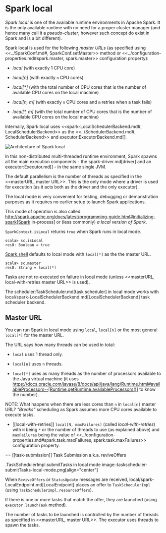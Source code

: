 # Spark local

*Spark local* is one of the available runtime environments in Apache Spark. It is the only available runtime with no need for a proper cluster manager (and hence many call it a *pseudo-cluster*, however such concept do exist in Spark and is a bit different).

Spark local is used for the following *master URLs* (as specified using <<../SparkConf.md#, SparkConf.setMaster>> method or <<../configuration-properties.md#spark.master, spark.master>> configuration property):

* *local* (with exactly 1 CPU core)

* *local[n]* (with exactly `n` CPU cores)

* *local[\*]* (with the total number of CPU cores that is the number of available CPU cores on the local machine)

* *local[n, m]* (with exactly `n` CPU cores and `m` retries when a task fails)

* *local[\*, m]* (with the total number of CPU cores that is the number of available CPU cores on the local machine)

Internally, Spark local uses <<spark-LocalSchedulerBackend.md#, LocalSchedulerBackend>> as the <<../SchedulerBackend.md#, SchedulerBackend>> and executor:ExecutorBackend.md[].

![Architecture of Spark local](../images/diagrams/spark-local-architecture.png)

In this non-distributed multi-threaded runtime environment, Spark spawns all the main execution components - the spark-driver.md[driver] and an executor:Executor.md[] - in the same single JVM.

The default parallelism is the number of threads as specified in the <<masterURL, master URL>>. This is the only mode where a driver is used for execution (as it acts both as the driver and the only executor).

The local mode is very convenient for testing, debugging or demonstration purposes as it requires no earlier setup to launch Spark applications.

This mode of operation is also called  http://spark.apache.org/docs/latest/programming-guide.html#initializing-spark[Spark in-process] or (less commonly) *a local version of Spark*.

`SparkContext.isLocal` returns `true` when Spark runs in local mode.

```text
scala> sc.isLocal
res0: Boolean = true
```

[Spark shell](../tools/spark-shell.md) defaults to local mode with `local[*]` as the the master URL.

```text
scala> sc.master
res0: String = local[*]
```

Tasks are not re-executed on failure in local mode (unless <<masterURL, local-with-retries master URL>> is used).

The scheduler:TaskScheduler.md[task scheduler] in local mode works with local/spark-LocalSchedulerBackend.md[LocalSchedulerBackend] task scheduler backend.

## Master URL

You can run Spark in local mode using `local`, `local[n]` or the most general `local[*]` for the master URL.

The URL says how many threads can be used in total:

* `local` uses 1 thread only.

* `local[n]` uses `n` threads.

* `local[*]` uses as many threads as the number of processors available to the Java virtual machine (it uses https://docs.oracle.com/javase/8/docs/api/java/lang/Runtime.html#availableProcessors--[Runtime.getRuntime.availableProcessors()] to know the number).

NOTE: What happens when there are less cores than `n` in `local[n]` master URL? _"Breaks"_ scheduling as Spark assumes more CPU cores available to execute tasks.

* [[local-with-retries]] `local[N, maxFailures]` (called *local-with-retries*) with `N` being `*` or the number of threads to use (as explained above) and `maxFailures` being the value of <<../configuration-properties.md#spark.task.maxFailures, spark.task.maxFailures>> configuration property.

== [[task-submission]] Task Submission a.k.a. reviveOffers

.TaskSchedulerImpl.submitTasks in local mode
image::taskscheduler-submitTasks-local-mode.png[align="center"]

When `ReviveOffers` or `StatusUpdate` messages are received, local/spark-LocalEndpoint.md[LocalEndpoint] places an offer to `TaskSchedulerImpl` (using `TaskSchedulerImpl.resourceOffers`).

If there is one or more tasks that match the offer, they are launched (using `executor.launchTask` method).

The number of tasks to be launched is controlled by the number of threads as specified in <<masterURL, master URL>>. The executor uses threads to spawn the tasks.
